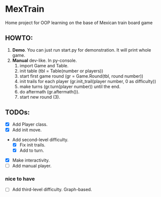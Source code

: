 # MexTrain
Home project for OOP learning on the base of Mexican train board game

## HOWTO:
1. **Demo**. You can just run start.py for demonstration. It will print whole game.
2. **Manual** dev-like. In py-console.
   1. import Game and Table.
   2. init table (tbl = Table(number or players))
   3. start first game round (gr = Game.Round(tbl, round number))
   4. init trails for each player (gr.init_trail(player number, 0 as difficulty))
   5. make turns (gr.turn(player number)) until the end.
   6. do aftermath (gr.aftermath()).
   7. start new round (3).

## TODOs:
- [x] Add Player class.
- [x] Add init move. 
* Add second-level difficulty. 
  - [x] Fix init trails.
  - [x] Add to turn.
- [x] Make interactivity.
- [ ] Add manual player.

### nice to have
- [ ] Add third-level difficulty. Graph-based.
